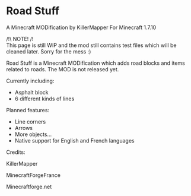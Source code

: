 # Road Stuff
A Minecraft MODification by KillerMapper
For Minecraft 1.7.10

/!\ NOTE! /!\
This page is still WIP and the mod still contains test files which will be cleaned later. Sorry for the mess :)

Road Stuff is a Minecraft MODification which adds road blocks and items related to roads.
The MOD is not released yet.

Currently including:
- Asphalt block
- 6 different kinds of lines

Planned features:
- Line corners
- Arrows
- More objects...
- Native support for English and French languages

Credits:

KillerMapper

MinecraftForgeFrance

Minecraftforge.net
